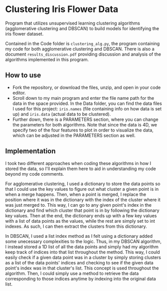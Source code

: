# Clustering Iris Flower Data

Program that utilizes unsupervised learning clustering algorithms (agglomerative clustering and DBSCAN) to build models for identifying the iris flower dataset.

Contained in the Code folder is `clustering_alg.py`, the program containing
my code for both agglomerative clustering and DBSCAN. There is also
a document `results_discussion.pdf` providing discussion and analysis of 
the algorithms implemented in this program. 

## How to use

- Fork the repository, or download the files, unzip, and open in your code editor.
- Scroll down to my main program and enter the file
name path for the data in the space provided. In the Data folder, 
you can find the data files I used for this project: `iris.names`
(file containing info on how data is set up) and `iris.data`
(actual data to be clustered).
- Further down, there is a PARAMETERS section, where you can change the parameters for both
algorithms. Note that since the data is 4D, we specify two of the four
features to plot in order to visualize the data, which can be adjusted
in the PARAMETERS section as well.

## Implementation

I took two different approaches when coding these algorithms in how I stored the data, so I'll explain them here
to aid in understanding my code beyond my code comments.

For agglomerative clustering, I used a dictionary to store the data 
points so that I could use the key values to figure out what cluster 
a given point is in when a merge happens. Then, when a point is merged, 
I replace the position where it was in the dictionary with the index of
the cluster where it was just merged to. This way, I can go to any 
given point's index in the dictionary and find which cluster that point
is in by following the dictionary key values. Then at the end, the
dictionary ends up with a few key values with a list of data points
as the values, while the rest are simply set to int indexes. As such,
I can then extract the clusters from this dictionary.

In DBSCAN, I used a list index method as I felt using a dictionary added 
some unecessary complexities to the logic. Thus, in my DBSCAN algorithm, 
I instead stored a 1D list of all the data points and simply had my 
algorithm keep track of indices into that list throughout the method. This
way, I could easily check if a given data point was in a cluster by simply
storing clusters as a list of the data points' indices and checking to see
if the given data point's index was in that cluster's list. This concept is
used throughout the algorithm. Then, I could simply use a method to retrieve
the data corresponding to those indices anytime by indexing into the original
data list.
